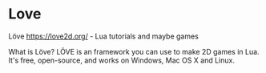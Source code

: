 Love
====

Löve https://love2d.org/ - Lua tutorials and maybe games

What is Löve?
LÖVE is an framework you can use to make 2D games in Lua. 
It's free, open-source, and works on Windows, Mac OS X and Linux. 
